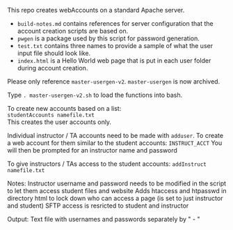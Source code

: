 This repo creates webAccounts on a standard Apache server.

* `build-notes.md` contains references for server configuration that the account creation scripts are based on.
* `pwgen` is a package used by this script for password generation.
* `test.txt` contains three names to provide a sample of what the user input file should look like.
* `index.html` is a Hello World web page that is put in each user folder during account creation.

Please only reference `master-usergen-v2`.  `master-usergen` is now archived.

Type `. master-usergen-v2.sh` to load the functions into bash.

To create new accounts based on a list:  
`studentAccounts namefile.txt`  
This creates the user accounts only.  

Individual instructor / TA accounts need to be made with `adduser`.  To create a web account for them similar to the student accounts:
`INSTRUCT_ACCT`  You will then be prompted for an instructor name and password

To give instructors / TAs access to the student accounts:
`addInstruct namefile.txt`


Notes:
Instructor username and password needs to be modified in the script to let them access student files and website
Adds htaccess and htpasswd in directory html to lock down who can access a page (is set to just instructor and student)
SFTP access is resricted to student and instructor


Output:
Text file with usernames and passwords separately by " - "

